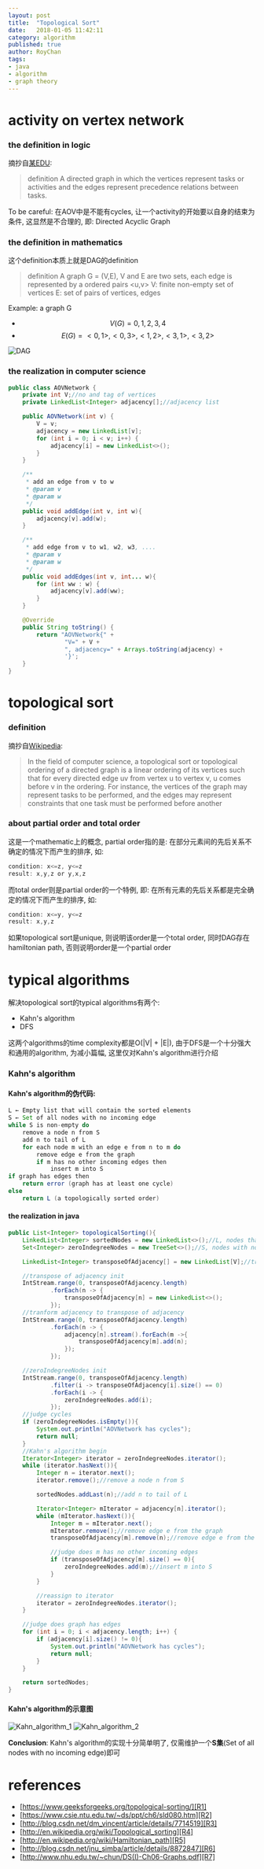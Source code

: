 ```yaml
---
layout: post
title:  "Topological Sort"
date:   2018-01-05 11:42:11
category: algorithm
published: true
author: RoyChan
tags:
- java
- algorithm
- graph theory
---
```


# activity on vertex network

### the definition in logic
摘抄自[某EDU][R2]:
> definition
> A directed graph in which the vertices represent tasks or activities and the edges represent precedence relations between tasks.

To be careful: 在AOV中是不能有cycles, 让一个activity的开始要以自身的结束为条件, 这显然是不合理的, 即: Directed Acyclic Graph

### the definition in mathematics
这个definition本质上就是DAG的definition
> definition
> A graph G = (V,E), V and E are two sets, each edge is represented by a ordered pairs <u,v>
> V: finite non-empty set of vertices
> E: set of pairs of vertices, edges

Example: a graph G
* $$V(G) = {0, 1, 2, 3, 4}$$
* $$E(G) = {<0,1>,<0,3>,<1,2>,<3,1>,<3,2>}$$

![DAG](https://raw.githubusercontent.com/RoyWorld/RoyWorld.github.io/master/images/20180105/20180105_DAG.png)

### the realization in computer science
```java
public class AOVNetwork {
    private int V;//no and tag of vertices
    private LinkedList<Integer> adjacency[];//adjacency list

    public AOVNetwork(int v) {
        V = v;
        adjacency = new LinkedList[v];
        for (int i = 0; i < v; i++) {
            adjacency[i] = new LinkedList<>();
        }
    }

    /**
     * add an edge from v to w
     * @param v
     * @param w
     */
    public void addEdge(int v, int w){
        adjacency[v].add(w);
    }

    /**
     * add edge from v to w1, w2, w3, ....
     * @param v
     * @param w
     */
    public void addEdges(int v, int... w){
        for (int ww : w) {
            adjacency[v].add(ww);
        }
    }

    @Override
    public String toString() {
        return "AOVNetwork{" +
                "V=" + V +
                ", adjacency=" + Arrays.toString(adjacency) +
                '}';
    }
}
```

# topological sort

### definition
摘抄自[Wikipedia][R4]:
> In the field of computer science, a topological sort or topological ordering of a directed graph is a linear ordering of its vertices such that for every directed edge uv from vertex u to vertex v, u comes before v in the ordering.
> For instance, the vertices of the graph may represent tasks to be performed, and the edges may represent constraints that one task must be performed before another

### about partial order and total order
这是一个mathematic上的概念, partial order指的是: 在部分元素间的先后关系不确定的情况下而产生的排序, 如:
```java
condition: x<=z, y<=z
result: x,y,z or y,x,z
```

而total order则是partial order的一个特例, 即: 在所有元素的先后关系都是完全确定的情况下而产生的排序, 如:
```java
condition: x<=y, y<=z
result: x,y,z
```

如果topological sort是unique, 则说明该order是一个total order, 同时DAG存在hamiltonian path, 否则说明order是一个partial order

# typical algorithms

解决topological sort的typical algorithms有两个:
* Kahn's algorithm
* DFS

这两个algorithms的time complexity都是O(\|V\| + \|E\|), 由于DFS是一个十分强大和通用的algorithm, 为减小篇幅, 这里仅对Kahn's algorithm进行介绍

### Kahn's algorithm
#### Kahn's algorithm的伪代码:
```java
L ← Empty list that will contain the sorted elements
S ← Set of all nodes with no incoming edge
while S is non-empty do
    remove a node n from S
    add n to tail of L
    for each node m with an edge e from n to m do
        remove edge e from the graph
        if m has no other incoming edges then
            insert m into S
if graph has edges then
    return error (graph has at least one cycle)
else 
    return L (a topologically sorted order)
```

#### the realization in java
```java
public List<Integer> topologicalSorting(){
    LinkedList<Integer> sortedNodes = new LinkedList<>();//L, nodes that have bean sorted
    Set<Integer> zeroIndegreeNodes = new TreeSet<>();//S, nodes with no incoming edge

    LinkedList<Integer> transposeOfAdjacency[] = new LinkedList[V];//transpose of adjacency list

    //transpose of adjacency init
    IntStream.range(0, transposeOfAdjacency.length)
            .forEach(n -> {
                transposeOfAdjacency[n] = new LinkedList<>();
            });
    //tranform adjacency to transpose of adjacency
    IntStream.range(0, transposeOfAdjacency.length)
            .forEach(n -> {
                adjacency[n].stream().forEach(m ->{
                    transposeOfAdjacency[m].add(n);
                });
            });

    //zeroIndegreeNodes init
    IntStream.range(0, transposeOfAdjacency.length)
            .filter(i -> transposeOfAdjacency[i].size() == 0)
            .forEach(i -> {
                zeroIndegreeNodes.add(i);
            });
    //judge cycles
    if (zeroIndegreeNodes.isEmpty()){
        System.out.println("AOVNetwork has cycles");
        return null;
    }
    //Kahn's algorithm begin
    Iterator<Integer> iterator = zeroIndegreeNodes.iterator();
    while (iterator.hasNext()){
        Integer n = iterator.next();
        iterator.remove();//remove a node n from S

        sortedNodes.addLast(n);//add n to tail of L

        Iterator<Integer> mIterator = adjacency[n].iterator();
        while (mIterator.hasNext()){
            Integer m = mIterator.next();
            mIterator.remove();//remove edge e from the graph
            transposeOfAdjacency[m].remove(n);//remove edge e from the graph

            //judge does m has no other incoming edges
            if (transposeOfAdjacency[m].size() == 0){
                zeroIndegreeNodes.add(m);//insert m into S
            }
        }

        //reassign to iterator
        iterator = zeroIndegreeNodes.iterator();
    }

    //judge does graph has edges
    for (int i = 0; i < adjacency.length; i++) {
        if (adjacency[i].size() != 0){
            System.out.println("AOVNetwork has cycles");
            return null;
        }
    }

    return sortedNodes;
}
```

#### Kahn's algorithm的示意图
![Kahn_algorithm_1](https://raw.githubusercontent.com/RoyWorld/RoyWorld.github.io/master/images/20180105/20180105_Kahn_algorithm_1.png "Kahn's_algorithm_1")
![Kahn_algorithm_2](https://raw.githubusercontent.com/RoyWorld/RoyWorld.github.io/master/images/20180105/20180105_Kahn_algorithm_2.png "Kahn's_algorithm_2")

**Conclusion**: Kahn's algorithm的实现十分简单明了, 仅需维护一个**S集**(Set of all nodes with no incoming edge)即可


# references
- [https://www.geeksforgeeks.org/topological-sorting/][R1]
- [https://www.csie.ntu.edu.tw/~ds/ppt/ch6/sld080.htm][R2]
- [http://blog.csdn.net/dm_vincent/article/details/7714519][R3]
- [http://en.wikipedia.org/wiki/Topological_sorting][R4]
- [http://en.wikipedia.org/wiki/Hamiltonian_path][R5]
- [http://blog.csdn.net/jnu_simba/article/details/8872847][R6]
- [http://www.nhu.edu.tw/~chun/DS(I)-Ch06-Graphs.pdf][R7]



[R1]: https://www.geeksforgeeks.org/topological-sorting/
[R2]: https://www.csie.ntu.edu.tw/~ds/ppt/ch6/sld080.htm
[R3]: http://blog.csdn.net/dm_vincent/article/details/7714519
[R4]: http://en.wikipedia.org/wiki/Topological_sorting
[R5]: http://en.wikipedia.org/wiki/Hamiltonian_path
[R6]: http://blog.csdn.net/jnu_simba/article/details/8872847
[R7]: http://www.nhu.edu.tw/~chun/DS(I)-Ch06-Graphs.pdf
